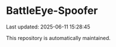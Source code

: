 # BattleEye-Spoofer

Last updated: 2025-06-11 15:28:45

This repository is automatically maintained.
